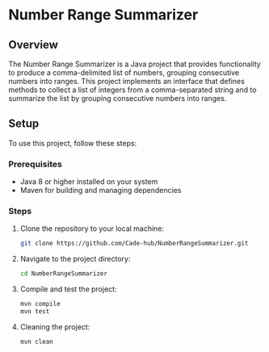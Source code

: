 # Number Range Summarizer

## Overview
The Number Range Summarizer is a Java project that provides functionality to produce a comma-delimited list of numbers, grouping consecutive numbers into ranges. This project implements an interface that defines methods to collect a list of integers from a comma-separated string and to summarize the list by grouping consecutive numbers into ranges.

## Setup
To use this project, follow these steps:

### Prerequisites
- Java 8 or higher installed on your system
- Maven for building and managing dependencies

### Steps
1. Clone the repository to your local machine:
   ```bash
   git clone https://github.com/Cade-hub/NumberRangeSummarizer.git

2. Navigate to the project directory:
   ```bash
   cd NumberRangeSummarizer

3. Compile and test the project:
   ```bash
   mvn compile
   mvn test

4. Cleaning the project:
   ```bash
   mvn clean